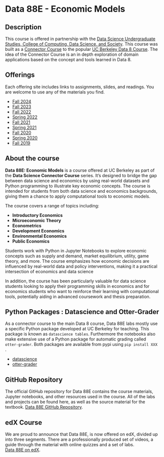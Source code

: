 Data 88E - Economic Models 
========

Description
---
  This course is offered in partnership with the [Data Science Undergraduate Studies, College of Computing, Data Science, and Society](https://data.berkeley.edu/).  This course was built as a [Connector Course](https://cdss.berkeley.edu/data-science-connector-courses) to the popular [UC Berkeley Data 8 Course](https://data8.org).  The idea of the Connector Course is an in depth exploration of domain applications based on the concept and tools learned in Data 8.  

Offerings
----
Each offering site includes links to assignments, slides, and readings. You are welcome to use any of the materials you find.
*   [Fall 2024](fa24)
*   [Fall 2023](fa23)
*   [Fall 2022](fa22)
*   [Spring 2022](sp22)
*   [Fall 2021](fa21)
*   [Spring 2021](sp21)
*   [Fall 2020](fa20)
*   [Spring 2020](sp20)
*   [Fall 2019](fa19)

About the course
---
**Data 88E: Economic Models** is a course offered at UC Berkeley as part of the **Data Science Connector Course** series. It’s designed to bridge the gap between data science and economics by using real-world datasets and Python programming to illustrate key economic concepts. The course is intended for students from both data science and economics backgrounds, giving them a chance to apply computational tools to economic models.

The course covers a range of topics including:
- **Introductory Economics**
- **Microeconomic Theory**
- **Econometrics**
- **Development Economics**
- **Environmental Economics**
- **Public Economics**

Students work with Python in Jupyter Notebooks to explore economic concepts such as supply and demand, market equilibrium, utility, game theory, and more. The course emphasizes how economic decisions are influenced by real-world data and policy interventions, making it a practical intersection of economics and data science

In addition, the course has been particularly valuable for data science students looking to apply their programming skills in economics and for economics students who want to reinforce their learning with computational tools, potentially aiding in advanced coursework and thesis preparation.

Python Packages : Datascience and Otter-Grader
---
As a connector course to the main Data 8 course, Data 88E labs mostly use a specific Python package developed at UC Berkeley for teaching. This package is known as `datascience tables`.  Furthermore the notebooks also make extensive use of a Python package for automatic grading called `otter-grader`. Both packages are available from pypi using `pip install XXX` .
 - [datascience](https://www.data8.org/fa24/reference/#detailed-python-reference)
 - [otter-grader](https://otter-grader.readthedocs.io/en/latest/)


GitHub Repository
---
The official GitHub repository for Data 88E contains the course materials, Jupyter notebooks, and other resources used in the course. All of the labs and projects can be found here, as well as the source material for the textbook. [Data 88E GitHub Repository](https://github.com/data-88e).

edX Course
---
We are proud to announce that Data 88E, is now offered on edX, divided up into three segments. There are a professionally produced set of videos, a guide through the material with online quizzes and a set of labs.  
[Data 88E on edX](https://www.edx.org/learn/economics/university-of-california-berkeley-fundamentals-of-economics).